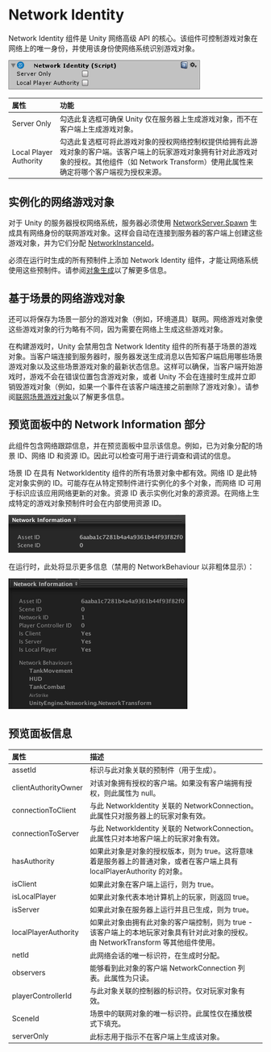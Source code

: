 # Network Identity

Network Identity 组件是 Unity 网络高级 API 的核心。该组件可控制游戏对象在网络上的唯一身份，并使用该身份使网络系统识别游戏对象。

![Inspector 窗口中的 Network Identity 组件](../uploads/Main/NetworkIdentityScreenshot.png)

|**属性**|**功能**|
|:---|:---|
|Server Only|勾选此复选框可确保 Unity 仅在服务器上生成游戏对象，而不在客户端上生成游戏对象。|
|Local Player Authority|勾选此复选框可将此游戏对象的授权网络控制权提供给拥有此游戏对象的客户端。该客户端上的玩家游戏对象拥有针对此游戏对象的授权。其他组件（如 Network Transform）使用此属性来确定将哪个客户端视为授权来源。|


## 实例化的网络游戏对象

对于 Unity 的服务器授权网络系统，服务器必须使用 [NetworkServer.Spawn](../ScriptReference/Networking.NetworkServer.Spawn.html) 生成具有网络身份的联网游戏对象。这样会自动在连接到服务器的客户端上创建这些游戏对象，并为它们分配 [NetworkInstanceId](../ScriptReference/Networking.NetworkInstanceId.html)。

必须在运行时生成的所有预制件上添加 Network Identity 组件，才能让网络系统使用这些预制件。请参阅[对象生成](UNetSpawning.html)以了解更多信息。

## 基于场景的网络游戏对象

还可以将保存为场景一部分的游戏对象（例如，环境道具）联网。网络游戏对象使这些游戏对象的行为略有不同，因为需要在网络上生成这些游戏对象。

在构建游戏时，Unity 会禁用包含 Network Identity 组件的所有基于场景的游戏对象。当客户端连接到服务器时，服务器发送生成消息以告知客户端启用哪些场景游戏对象以及这些场景游戏对象的最新状态信息。这样可以确保，当客户端开始游戏时，游戏不会在错误位置包含游戏对象，或者 Unity 不会在连接时生成并立即销毁游戏对象（例如，如果一个事件在该客户端连接之前删除了游戏对象）。请参阅[联网场景游戏对象](UNetSceneObjects.html)以了解更多信息。

## 预览面板中的 Network Information 部分

此组件包含网络跟踪信息，并在预览面板中显示该信息。例如，已为对象分配的场景 ID、网络 ID 和资源 ID。因此可以检查可用于进行调查和调试的信息。

场景 ID 在具有 NetworkIdentity 组件的所有场景对象中都有效。网络 ID 是此特定对象实例的 ID。可能存在从特定预制件进行实例化的多个对象，而网络 ID 可用于标识应该应用网络更新的对象。资源 ID 表示实例化对象的源资源。在网络上生成特定的游戏对象预制件时会在内部使用资源 ID。

![](../uploads/Main/NetworkIdentityPreview.png) 

在运行时，此处将显示更多信息（禁用的 NetworkBehaviour 以非粗体显示）：

![](../uploads/Main/NetworkIdentityPreviewRuntime.png) 

## 预览面板信息

|属性|描述|
|:---|:---|
|assetId|标识与此对象关联的预制件（用于生成）。|
|clientAuthorityOwner|对该对象拥有授权的客户端。如果没有客户端拥有授权，则此属性为 null。|
|connectionToClient|与此 NetworkIdentity 关联的 NetworkConnection。此属性只对服务器上的玩家对象有效。|
|connectionToServer|与此 NetworkIdentity 关联的 NetworkConnection。此属性只对本地客户端上的玩家对象有效。|
|hasAuthority|如果此对象是对象的授权版本，则为 true。这将意味着是服务器上的普通对象，或者在客户端上具有 localPlayerAuthority 的对象。|
|isClient|如果此对象在客户端上运行，则为 true。|
|isLocalPlayer|如果此对象代表本地计算机上的玩家，则返回 true。|
|isServer|如果此对象在服务器上运行并且已生成，则为 true。|
|localPlayerAuthority|如果此对象由拥有此对象的客户端控制，则为 true - 该客户端上的本地玩家对象具有针对此对象的授权。由 NetworkTransform 等其他组件使用。|
|netId|此网络会话的唯一标识符，在生成时分配。|
|observers|能够看到此对象的客户端 NetworkConnection 列表。此属性为只读。|
|playerControllerId|与此对象关联的控制器的标识符。仅对玩家对象有效。|
|SceneId|场景中的联网对象的唯一标识符。此属性仅在播放模式下填充。|
|serverOnly|此标志用于指示不在客户端上生成该对象。|


